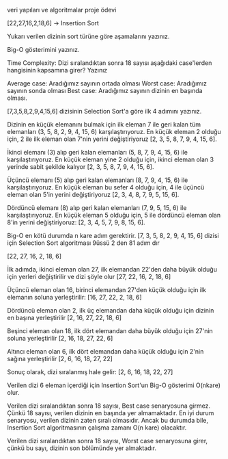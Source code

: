 veri yapıları ve algoritmalar proje ödevi

[22,27,16,2,18,6] -> Insertion Sort

Yukarı verilen dizinin sort türüne göre aşamalarını yazınız.

Big-O gösterimini yazınız.

Time Complexity: Dizi sıralandıktan sonra 18 sayısı aşağıdaki case'lerden hangisinin kapsamına girer? Yazınız

Average case: Aradığımız sayının ortada olması Worst case: Aradığımız sayının sonda olması Best case: Aradığımız sayının dizinin en başında olması.

[7,3,5,8,2,9,4,15,6] dizisinin Selection Sort'a göre ilk 4 adımını yazınız.

Dizinin en küçük elemanını bulmak için ilk eleman 7 ile geri kalan tüm elemanları (3, 5, 8, 2, 9, 4, 15, 6) karşılaştırıyoruz. En küçük eleman 2 olduğu için, 2 ile ilk eleman olan 7'nin yerini değiştiriyoruz [2, 3, 5, 8, 7, 9, 4, 15, 6].

İkinci elemanı (3) alıp geri kalan elemanları (5, 8, 7, 9, 4, 15, 6) ile karşılaştırıyoruz. En küçük eleman yine 2 olduğu için, ikinci eleman olan 3 yerinde sabit şekilde kalıyor [2, 3, 5, 8, 7, 9, 4, 15, 6].

Üçüncü elemanı (5) alıp geri kalan elemanları (8, 7, 9, 4, 15, 6) ile karşılaştırıyoruz. En küçük eleman bu sefer 4 olduğu için, 4 ile üçüncü eleman olan 5'in yerini değiştiriyoruz [2, 3, 4, 8, 7, 9, 5, 15, 6].

Dördüncü elemanı (8) alıp geri kalan elemanları (7, 9, 5, 15, 6) ile karşılaştırıyoruz. En küçük eleman 5 olduğu için, 5 ile dördüncü eleman olan 8'in yerini değiştiriyoruz: [2, 3, 4, 5, 7, 9, 8, 15, 6].

Big-O en kötü durumda n kare adım gerektirir. [7, 3, 5, 8, 2, 9, 4, 15, 6] dizisi için Selection Sort algoritması 9üssü 2 den 81 adım dır

[22, 27, 16, 2, 18, 6]

İlk adımda, ikinci eleman olan 27, ilk elemandan 22'den daha büyük olduğu için yerleri değiştirilir ve dizi şöyle olur [27, 22, 16, 2, 18, 6]

Üçüncü eleman olan 16, birinci elemandan 27'den küçük olduğu için ilk elemanın soluna yerleştirilir: [16, 27, 22, 2, 18, 6]

Dördüncü eleman olan 2, ilk üç elemandan daha küçük olduğu için dizinin en başına yerleştirilir [2, 16, 27, 22, 18, 6]

Beşinci eleman olan 18, ilk dört elemandan daha büyük olduğu için 27'nin soluna yerleştirilir [2, 16, 18, 27, 22, 6]

Altıncı eleman olan 6, ilk dört elemandan daha küçük olduğu için 2'nin sağına yerleştirilir [2, 6, 16, 18, 27, 22]

Sonuç olarak, dizi sıralanmış hale gelir: [2, 6, 16, 18, 22, 27]

Verilen dizi 6 eleman içerdiği için Insertion Sort'un Big-O gösterimi O(nkare) olur.

Verilen dizi sıralandıktan sonra 18 sayısı, Best case senaryosuna girmez. Çünkü 18 sayısı, verilen dizinin en başında yer almamaktadır. En iyi durum senaryosu, verilen dizinin zaten sıralı olmasıdır. Ancak bu durumda bile, Insertion Sort algoritmasının çalışma zamanı O(n kare) olacaktır.

Verilen dizi sıralandıktan sonra 18 sayısı, Worst case senaryosuna girer, çünkü bu sayı, dizinin son bölümünde yer almaktadır.